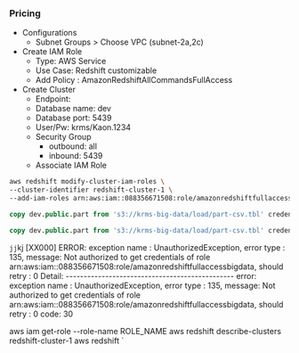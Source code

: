 

### Pricing


- Configurations
  - Subnet Groups > Choose VPC (subnet-2a,2c)
- Create IAM Role
  - Type: AWS Service
  - Use Case: Redshift customizable
  - Add Policy : AmazonRedshiftAllCommandsFullAccess
- Create Cluster
  - Endpoint: 
  - Database name: dev
  - Database port: 5439
  - User/Pw: krms/Kaon.1234
  - Security Group
    - outbound: all
    - inbound: 5439
  - Associate IAM Role



```sh
aws redshift modify-cluster-iam-roles \
--cluster-identifier redshift-cluster-1 \
--add-iam-roles arn:aws:iam::088356671508:role/amazonredshiftfullaccessbigdata

```


```sql
copy dev.public.part from 's3://krms-big-data/load/part-csv.tbl' credentials 'aws_iam_role=arn:aws:iam::088356671508:role/role-s3-to-redshift-and-vice-versa';

copy dev.public.part from 's3://krms-big-data/load/part-csv.tbl' credentials 'aws_iam_role=arn:aws:iam::088356671508:role/amazonredshiftfullaccessbigdata';
```


`jj`kj
[XX000] ERROR: exception name : UnauthorizedException, error type : 135, message: Not authorized to get credentials of role arn:aws:iam::088356671508:role/amazonredshiftfullaccessbigdata, should retry : 0 Detail: ----------------------------------------------- error: exception name : UnauthorizedException, error type : 135, message: Not authorized to get credentials of role arn:aws:iam::088356671508:role/amazonredshiftfullaccessbigdata, should retry : 0 code: 30



aws iam get-role --role-name ROLE_NAME
aws redshift describe-clusters redshift-cluster-1
aws redshift 
`
